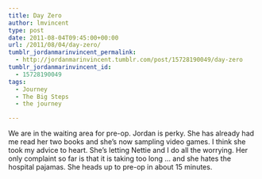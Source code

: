 ```yaml
---
title: Day Zero
author: lmvincent
type: post
date: 2011-08-04T09:45:00+00:00
url: /2011/08/04/day-zero/
tumblr_jordanmarinvincent_permalink:
  - http://jordanmarinvincent.tumblr.com/post/15728190049/day-zero
tumblr_jordanmarinvincent_id:
  - 15728190049
tags:
  - Journey
  - The Big Steps
  - the journey

---
```

We are in the waiting area for pre-op. Jordan is perky. She has already had me read her two books and she&rsquo;s now sampling video games. I think she took my advice to heart. She&rsquo;s letting Nettie and I do all the worrying. Her only complaint so far is that it is taking too long &hellip; and she hates the hospital pajamas. She heads up to pre-op in about 15 minutes.

<div class="blogger-post-footer">
  <img loading="lazy" width="1" height="1" src="https://blogger.googleusercontent.com/tracker/9039099668816362935-8628766555609434921?l=jordansjourney2.blogspot.com" alt="" />
</div>